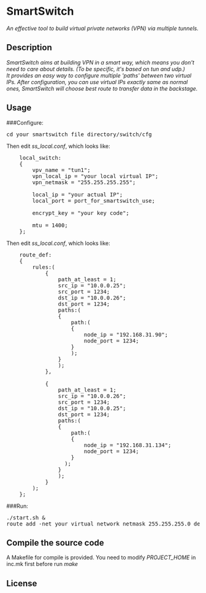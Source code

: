# SmartSwitch
*An effective tool to build virtual private networks (VPN) via multiple tunnels.*

## Description
*SmartSwitch aims at building VPN in a smart way, which means you don't need to care about details. (To be specific, it's based on tun and udp.)<br/>
It provides an easy way to configure multiple 'paths' between two virtual IPs. After configuration, you can use virtual IPs exactly same as normal ones, SmartSwitch will choose best route to transfer data in the backstage.*

## Usage
###Configure:
<pre>
cd your_smartswitch_file_directory/switch/cfg
</pre>
Then edit *ss_local.conf*, which looks like:
<pre>
    local_switch:
    {
        vpv_name = "tun1";
        vpn_local_ip = "your local virtual IP";
        vpn_netmask = "255.255.255.255";

        local_ip = "your actual IP";
        local_port = port_for_smartswitch_use;

        encrypt_key = "your key code";

        mtu = 1400;
    };
</pre>
Then edit *ss_local.conf*, which looks like:
<pre>
    route_def:
    {
        rules:(
            {
                path_at_least = 1;
                src_ip = "10.0.0.25";
                src_port = 1234;
                dst_ip = "10.0.0.26";
                dst_port = 1234;
                paths:(
                {
                    path:(
                    {
                        node_ip = "192.168.31.90";
                        node_port = 1234;
                    }
                    );
                }
                );
            },
            
            {
                path_at_least = 1;
                src_ip = "10.0.0.26";
                src_port = 1234;
                dst_ip = "10.0.0.25";
                dst_port = 1234;
                paths:(
                {
                    path:(
                    {
                        node_ip = "192.168.31.134";
                        node_port = 1234;
                    }
                  );
                }
                );
            }
        );
    };
</pre>
###Run:
<pre>
./start.sh &
route add -net your_virtual_network netmask 255.255.255.0 dev your_tun
</pre>

## Compile the source code
A Makefile for compile is provided. You need to modify *PROJECT_HOME* in inc.mk first before run *make*<br />

## License
